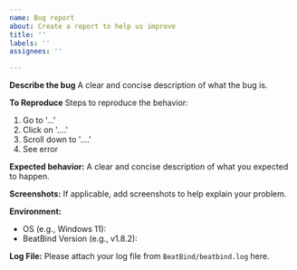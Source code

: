 ```yaml
---
name: Bug report
about: Create a report to help us improve
title: ''
labels: ''
assignees: ''

---
```


**Describe the bug**
A clear and concise description of what the bug is.

**To Reproduce**
Steps to reproduce the behavior:
1. Go to '...'
2. Click on '....'
3. Scroll down to '....'
4. See error

**Expected behavior:**
A clear and concise description of what you expected to happen.

**Screenshots:**
If applicable, add screenshots to help explain your problem.

**Environment:**
 - OS (e.g., Windows 11):
 - BeatBind Version (e.g., v1.8.2):

**Log File:**
Please attach your log file from `BeatBind/beatbind.log` here.

